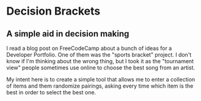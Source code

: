 # Decision Brackets
## A simple aid in decision making

I read a blog post on FreeCodeCamp about a bunch of ideas for a Developer Portfolio.
One of them was the "sports bracket" project. I don't know if I'm thinking about the wrong thing, but I took it as the "tournament view" people sometimes use online to choose the best song from an artist.

My intent here is to create a simple tool that allows me to enter a collection of items and them randomize pairings, asking every time which item is the best in order to select the best one.

